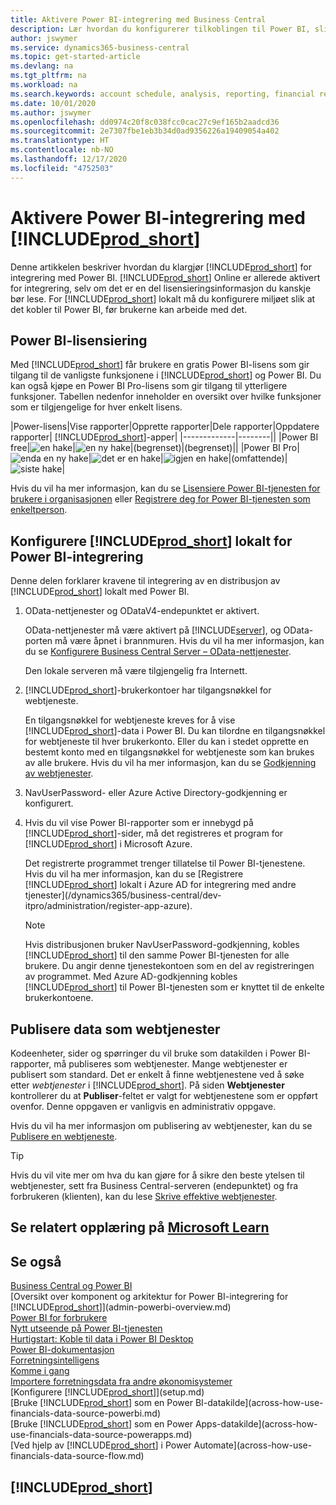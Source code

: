 ```yaml
---
title: Aktivere Power BI-integrering med Business Central
description: Lær hvordan du konfigurerer tilkoblingen til Power BI, slik at du får innsikt, forretningsintelligens og KPI-er fra Business Central-data med Business Central-appene for Power BI.
author: jswymer
ms.service: dynamics365-business-central
ms.topic: get-started-article
ms.devlang: na
ms.tgt_pltfrm: na
ms.workload: na
ms.search.keywords: account schedule, analysis, reporting, financial report, business intelligence, KPI
ms.date: 10/01/2020
ms.author: jswymer
ms.openlocfilehash: dd0974c20f8c038fcc0cac27c9ef165b2aadcd36
ms.sourcegitcommit: 2e7307fbe1eb3b34d0ad9356226a19409054a402
ms.translationtype: HT
ms.contentlocale: nb-NO
ms.lasthandoff: 12/17/2020
ms.locfileid: "4752503"
---
```

# <a name="enabling-power-bi-integration-with-prod_short"></a>Aktivere Power BI-integrering med [!INCLUDE[prod_short](includes/prod_short.md)]

Denne artikkelen beskriver hvordan du klargjør [!INCLUDE[prod_short](includes/prod_short.md)] for integrering med Power BI. [!INCLUDE[prod_short](includes/prod_short.md)] Online er allerede aktivert for integrering, selv om det er en del lisensieringsinformasjon du kanskje bør lese. For [!INCLUDE[prod_short](includes/prod_short.md)] lokalt må du konfigurere miljøet slik at det kobler til Power BI, før brukerne kan arbeide med det.

## <a name="power-bi-licensing"></a><a name="license"></a>Power BI-lisensiering

Med [!INCLUDE[prod_short](includes/prod_short.md)] får brukere en gratis Power BI-lisens som gir tilgang til de vanligste funksjonene i [!INCLUDE[prod_short](includes/prod_short.md)] og Power BI. Du kan også kjøpe en Power BI Pro-lisens som gir tilgang til ytterligere funksjoner. Tabellen nedenfor inneholder en oversikt over hvilke funksjoner som er tilgjengelige for hver enkelt lisens.

|Power-lisens|Vise rapporter|Opprette rapporter|Dele rapporter|Oppdatere rapporter| [!INCLUDE[prod_short](includes/prod_short.md)]-apper|
|-------------|--------||
|Power BI free|![en hake](media/check.png)|![en ny hake](media/check.png)|(begrenset)|(begrenset)||
|Power BI Pro|![enda en ny hake](media/check.png)|![det er en hake](media/check.png)|![igjen en hake](media/check.png)|(omfattende)|![siste hake](media/check.png)|

Hvis du vil ha mer informasjon, kan du se [Lisensiere Power BI-tjenesten for brukere i organisasjonen](/power-bi/admin/service-admin-licensing-organization) eller [Registrere deg for Power BI-tjenesten som enkeltperson](/power-bi/fundamentals/service-self-service-signup-for-power-bi).

## <a name="set-up-prod_short-on-premises-for-power-bi-integration"></a><a name="setup"></a>Konfigurere [!INCLUDE[prod_short](includes/prod_short.md)] lokalt for Power BI-integrering

Denne delen forklarer kravene til integrering av en distribusjon av [!INCLUDE[prod_short](includes/prod_short.md)] lokalt med Power BI.

1. OData-nettjenester og ODataV4-endepunktet er aktivert.

    OData-nettjenester må være aktivert på [!INCLUDE[server](includes/server.md)], og OData-porten må være åpnet i brannmuren. Hvis du vil ha mer informasjon, kan du se [Konfigurere Business Central Server – OData-nettjenester](/dynamics365/business-central/dev-itpro/administration/configure-server-instance#ODataServices).
    
    Den lokale serveren må være tilgjengelig fra Internett.

2. [!INCLUDE[prod_short](includes/prod_short.md)]-brukerkontoer har tilgangsnøkkel for webtjeneste.

    En tilgangsnøkkel for webtjeneste kreves for å vise [!INCLUDE[prod_short](includes/prod_short.md)]-data i Power BI. Du kan tilordne en tilgangsnøkkel for webtjeneste til hver brukerkonto. Eller du kan i stedet opprette en bestemt konto med en tilgangsnøkkel for webtjeneste som kan brukes av alle brukere. Hvis du vil ha mer informasjon, kan du se [Godkjenning av webtjenester](/dynamics365/business-central/dev-itpro/webservices/web-services-authentication#generate-a-web-service-access-key).

3. NavUserPassword- eller Azure Active Directory-godkjenning er konfigurert.

4. Hvis du vil vise Power BI-rapporter som er innebygd på [!INCLUDE[prod_short](includes/prod_short.md)]-sider, må det registreres et program for [!INCLUDE[prod_short](includes/prod_short.md)] i Microsoft Azure.

    Det registrerte programmet trenger tillatelse til Power BI-tjenestene. Hvis du vil ha mer informasjon, kan du se [Registrere [!INCLUDE[prod_short](includes/prod_short.md)] lokalt i Azure AD for integrering med andre tjenester](/dynamics365/business-central/dev-itpro/administration/register-app-azure).

    > [!NOTE]
    > Hvis distribusjonen bruker NavUserPassword-godkjenning, kobles [!INCLUDE[prod_short](includes/prod_short.md)] til den samme Power BI-tjenesten for alle brukere. Du angir denne tjenestekontoen som en del av registreringen av programmet. Med Azure AD-godkjenning kobles [!INCLUDE[prod_short](includes/prod_short.md)] til Power BI-tjenesten som er knyttet til de enkelte brukerkontoene.

    <!-- Windows authentication can also be used but you can't get data from BC in Power BI -->

## <a name="publish-data-as-web-services"></a>Publisere data som webtjenester

Kodeenheter, sider og spørringer du vil bruke som datakilden i Power BI-rapporter, må publiseres som webtjenester. Mange webtjenester er publisert som standard. Det er enkelt å finne webtjenestene ved å søke etter *webtjenester* i [!INCLUDE[prod_short](includes/prod_short.md)]. På siden **Webtjenester** kontrollerer du at **Publiser**-feltet er valgt for webtjenestene som er oppført ovenfor. Denne oppgaven er vanligvis en administrativ oppgave.

Hvis du vil ha mer informasjon om publisering av webtjenester, kan du se [Publisere en webtjeneste](across-how-publish-web-service.md).

> [!TIP]
> Hvis du vil vite mer om hva du kan gjøre for å sikre den beste ytelsen til webtjenester, sett fra Business Central-serveren (endepunktet) og fra forbrukeren (klienten), kan du lese [Skrive effektive webtjenester](/dynamics365/business-central/dev-itpro/performance/performance-developer#writing-efficient-web-services).




## <a name="see-related-training-at-microsoft-learn"></a>Se relatert opplæring på [Microsoft Learn](/learn/modules/Configure-powerbi-excel-dynamics-365-business-central/index)

## <a name="see-also"></a>Se også

[Business Central og Power BI](admin-powerbi.md)  
[Oversikt over komponent og arkitektur for Power BI-integrering for [!INCLUDE[prod_short](includes/prod_short.md)]](admin-powerbi-overview.md)  
[Power BI for forbrukere](/power-bi/consumer/end-user-consumer)  
[Nytt utseende på Power BI-tjenesten](/power-bi/service-new-look)  
[Hurtigstart: Koble til data i Power BI Desktop](/power-bi/desktop-quickstart-connect-to-data)  
[Power BI-dokumentasjon](/power-bi/)  
[Forretningsintelligens](bi.md)  
[Komme i gang](product-get-started.md)  
[Importere forretningsdata fra andre økonomisystemer](across-import-data-configuration-packages.md)  
[Konfigurere [!INCLUDE[prod_short](includes/prod_short.md)]](setup.md)  
[Bruke [!INCLUDE[prod_short](includes/prod_short.md)] som en Power BI-datakilde](across-how-use-financials-data-source-powerbi.md)  
[Bruke [!INCLUDE[prod_short](includes/prod_short.md)] som en Power Apps-datakilde](across-how-use-financials-data-source-powerapps.md)  
[Ved hjelp av [!INCLUDE[prod_short](includes/prod_short.md)] i Power Automate](across-how-use-financials-data-source-flow.md)  

## [!INCLUDE[prod_short](includes/free_trial_md.md)]  
